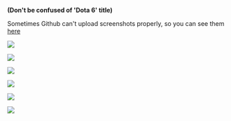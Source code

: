 **(Don't be confused of 'Dota 6' title)**

Sometimes Github can't upload screenshots properly, so you can see them [here](https://github.com/rearming/RT/tree/master/screenshots)

![](/screenshots/qADw7VMNr44.jpg)

![](https://trello-attachments.s3.amazonaws.com/5e30819c83dc7b450f840e53/5e9be670859cd08b3974c0bb/10796989368d9572fc944ff38730651f/rsz_screen_shot_2020-02-25_at_200442-min.png)

![](/screenshots/Screenshot_from_2020-02-22_16-46-23.png)

![](https://trello-attachments.s3.amazonaws.com/5e30819c83dc7b450f840e53/5e9be670859cd08b3974c0bb/45828f1eae80f440a2c173b71153af53/rsz_screen_shot_2020-02-25_at_210820-min.png)

![](/screenshots/Screen_Shot_2020-03-17_at_13_16_31-min.png)

![](https://trello-attachments.s3.amazonaws.com/5e30819c83dc7b450f840e53/5e9be670859cd08b3974c0bb/ce18d5438cf728d09db06abd208438b9/rsz_1screen_shot_2020-01-29_at_131850-min.png)
